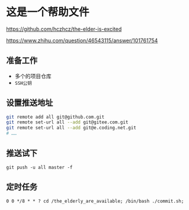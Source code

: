 # 这是一个帮助文件

<https://github.com/hczhcz/the-elder-is-excited>

<https://www.zhihu.com/question/46543115/answer/101761754>

## 准备工作
- 多个的项目仓库
- `SSH公钥`

## 设置推送地址

```sh
git remote add all git@github.com.git
git remote set-url all --add git@gitee.com.git
git remote set-url all --add git@e.coding.net.git
# ……
```

## 推送试下

```
git push -u all master -f
```

## 定时任务

```
0 0 */8 * * ? cd /the_elderly_are_available; /bin/bash ./commit.sh;
```
